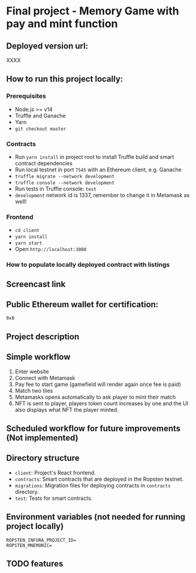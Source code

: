 # Final project - Memory Game with pay and mint function 

## Deployed version url:

XXXX

## How to run this project locally:

### Prerequisites

- Node.js >= v14
- Truffle and Ganache
- Yarn
- `git checkout master`

### Contracts

- Run `yarn install` in project root to install Truffle build and smart contract dependencies
- Run local testnet in port `7545` with an Ethereum client, e.g. Ganache
- `truffle migrate --network development`
- `truffle console --network development`
- Run tests in Truffle console: `test`
- `development` network id is 1337, remember to change it in Metamask as well!

### Frontend

- `cd client`
- `yarn install`
- `yarn start`
- Open `http://localhost:3000`

### How to populate locally deployed contract with listings


## Screencast link


## Public Ethereum wallet for certification:

`0x0`

## Project description


## Simple workflow

1. Enter website
2. Connect with Metamask
3. Pay fee to start game (gamefield will render again once fee is paid)
4. Match two tiles 
5. Metamasks opens automatically to ask player to mint their match
6. NFT is sent to player, players token count increases by one and the UI also displays what NFT the player minted.

## Scheduled workflow for future improvements (Not implemented)


## Directory structure

- `client`: Project's React frontend.
- `contracts`: Smart contracts that are deployed in the Ropsten testnet.
- `migrations`: Migration files for deploying contracts in `contracts` directory.
- `test`: Tests for smart contracts.

## Environment variables (not needed for running project locally)

```
ROPSTEN_INFURA_PROJECT_ID=
ROPSTEN_MNEMONIC=
```

## TODO features

